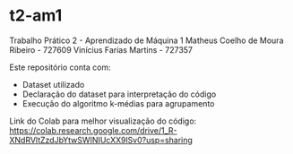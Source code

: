 # t2-am1
Trabalho Prático 2 - Aprendizado de Máquina 1
Matheus Coelho de Moura Ribeiro - 727609
Vinícius Farias Martins - 727357

Este repositório conta com:
- Dataset utilizado
- Declaração do dataset para interpretação do código
- Execução do algoritmo k-médias para agrupamento

Link do Colab para melhor visualização do código: https://colab.research.google.com/drive/1_R-XNdRVltZzdJbYtwSWINIUcXX9lSv0?usp=sharing
